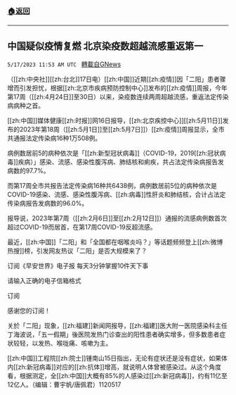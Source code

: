 ###  [:house:返回](README.md)
---


## 中国疑似疫情复燃  北京染疫数超越流感重返第一
`5/17/2023 11:53 AM UTC ` [轉載自GNews](https://gnews.org/articles/1307352)


（[[zh:中央社]][[zh:台北]]17日电）[[zh:中国]]近期[[zh:疫情]]因「二阳」患者骤增而引发担忧，根据[[zh:北京市疾病预防控制中心]]发布的[[zh:疫情]]周报，今年第17周（[[zh:4月24日]]至30日）以来，染疫数连续两周超越流感，重返法定传染病病种之首。

[[zh:中国]]媒体健康[[zh:时报]]网16日报导，[[zh:北京疾控中心]][[zh:5月11日]]发布的2023年第18周（[[zh:5月1日]]至[[zh:5月7日]]）[[zh:疫情]]周报显示，全市共通报法定传染病16种1万508例。

病例数居前5的病种依次是「[[zh:新型冠状病毒]]（COVID-19，2019[[zh:冠状病毒]]疾病）」感染、流感、感染性腹泻病、肺结核和痢疾，共占法定传染病报告发病数的97.7%。

而第17周全市共报告法定传染病16种共6438例，病例数居前5位的病种依次是COVID-19感染、流感、感染性腹泻病、[[zh:病毒]]性肝炎和肺结核，合计占法定传染病报告发病数的96.0%。

报导说，2023年第7周（[[zh:2月6日]]至[[zh:2月12日]]）通报的流感病例数首次超过COVID-19而居首，在第17周COVID-19反超流感。

最近，[[zh:中国]]「二阳」和「全国都在咽喉炎吗？」等话题频频登上[[zh:微博热搜]]榜，引发网友热议「二阳」是否大规模来了？

订阅《早安世界》电子报 每天3分钟掌握10件天下事

请输入正确的电子信箱格式

订阅

感谢您的订阅！

关於「二阳」现象，[[zh:福建]]新闻网报导，[[zh:福建]]医大附一医院感染科主任丁海波说，「五一假期」後医院发热门诊查出的阳性患者确实增多，但多数患者症状较轻，以发热、喉咙痛、咳嗽为主。

[[zh:中国]]工程院[[zh:院士]]锺南山15日指出，无论有症状还是没有症状，如果体内[[zh:新冠病毒]]对应的[[zh:抗体]]增高，就说明人体曾被感染过。从这个角度看，根据测定，全[[zh:中国]]大概有85%的人感染过[[zh:新冠病毒]]，约有11亿至12亿人。（编辑：曹宇帆/唐佩君）1120517

